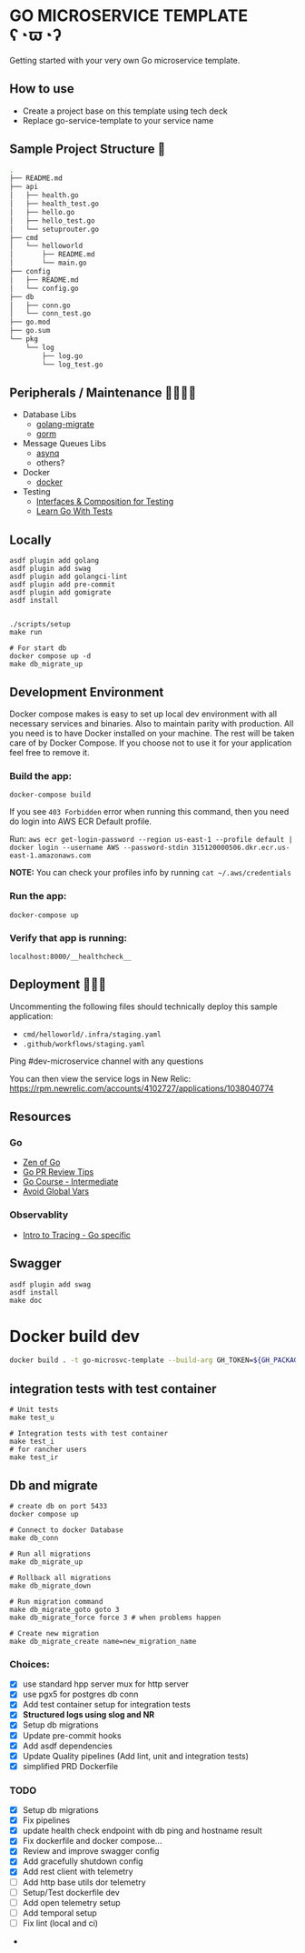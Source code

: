 # **GO MICROSERVICE TEMPLATE ʕ◔ϖ◔ʔ**

Getting started with your very own Go microservice template.

## How to use
- Create a project base on this template using tech deck
- Replace go-service-template to your service name

## **Sample Project Structure** 🌳

```bash
.
├── README.md
├── api
│   ├── health.go
│   ├── health_test.go
│   ├── hello.go
│   ├── hello_test.go
│   └── setuprouter.go
├── cmd
│   └── helloworld
│       ├── README.md
│       └── main.go
├── config
│   ├── README.md
│   └── config.go
├── db
│   ├── conn.go
│   └── conn_test.go
├── go.mod
├── go.sum
└── pkg
    └── log
        ├── log.go
        └── log_test.go
```

## **Peripherals / Maintenance** 👩‍💻🧑‍💻

- Database Libs
  - [golang-migrate](https://github.com/golang-migrate/migrate)
  - [gorm](https://gorm.io/)
- Message Queues Libs
  - [asynq](https://github.com/hibiken/asynq)
  - others?
- Docker
  - [docker](https://www.docker.com/products/docker-desktop)
- Testing
  - [Interfaces & Composition for Testing](https://nathanleclaire.com/blog/2015/10/10/interfaces-and-composition-for-effective-unit-testing-in-golang/)
  - [Learn Go With Tests](https://quii.gitbook.io/learn-go-with-tests/)


## Locally
```shell
asdf plugin add golang
asdf plugin add swag
asdf plugin add golangci-lint
asdf plugin add pre-commit
asdf plugin add gomigrate
asdf install


./scripts/setup
make run

# For start db
docker compose up -d
make db_migrate_up
```
## **Development Environment**

Docker compose makes is easy to set up local dev environment with all necessary services and binaries.
Also to maintain parity with production. All you need is to have Docker installed on your machine.
The rest will be taken care of by Docker Compose.
If you choose not to use it for your application feel free to remove it.


### Build the app:

`docker-compose build`

If you see `403 Forbidden` error when running this command,
then you need do login into AWS ECR Default profile.

Run: `aws ecr get-login-password --region us-east-1 --profile default | docker login --username AWS --password-stdin 315120000506.dkr.ecr.us-east-1.amazonaws.com`

**NOTE:** You can check your profiles info by running `cat ~/.aws/credentials`

### Run the app:

`docker-compose up`

### Verify that app is running:

`localhost:8000/__healthcheck__`

## **Deployment** 🚀🚀🚀

Uncommenting the following files should technically deploy this sample application:

- `cmd/helloworld/.infra/staging.yaml`
- `.github/workflows/staging.yaml`

Ping #dev-microservice channel with any questions

You can then view the service logs in New Relic:
https://rpm.newrelic.com/accounts/4102727/applications/1038040774

## **Resources**

### Go

- [Zen of Go](https://dave.cheney.net/2020/02/23/the-zen-of-go)
- [Go PR Review Tips](https://github.com/golang/go/wiki/CodeReviewComments#variable-names)
- [Go Course - Intermediate](https://www.youtube.com/watch?v=iDQAZEJK8lI&list=PLoILbKo9rG3skRCj37Kn5Zj803hhiuRK6)
- [Avoid Global Vars](https://blog.canopas.com/approach-to-avoid-accessing-variables-globally-in-golang-2019b234762)

### Observablity

- [Intro to Tracing - Go specific](https://www.youtube.com/watch?v=idDu_jXqf4E)

## Swagger
```
asdf plugin add swag
asdf install
make doc
```

# Docker build dev
```sh
docker build . -t go-microsvc-template --build-arg GH_TOKEN=${GH_PACKAGE_TOKEN}
```

## integration tests with test container
```shell
# Unit tests
make test_u

# Integration tests with test container
make test_i
# for rancher users
make test_ir
```

## Db and migrate
```shell
# create db on port 5433
docker compose up

# Connect to docker Database
make db_conn

# Run all migrations
make db_migrate_up

# Rollback all migrations
make db_migrate_down

# Run migration command
make db_migrate_goto goto 3
make db_migrate_force force 3 # when problems happen

# Create new migration
make db_migrate_create name=new_migration_name

```

### Choices:
- [x] use standard hpp server mux for http server
- [x] use pgx5 for postgres db conn
- [x] Add test container setup for integration tests
- [x] **Structured logs using slog and NR**
- [x] Setup db migrations
- [x] Update pre-commit hooks
- [x] Add asdf dependencies
- [x] Update Quality pipelines (Add lint, unit and integration tests)
- [x] simplified PRD Dockerfile

### TODO
- [x] Setup db migrations
- [x] Fix pipelines
- [x] update health check endpoint with db ping and hostname result
- [x] Fix dockerfile and docker compose...
- [x] Review and improve swagger config
- [x] Add gracefully shutdown config
- [x] Add rest client with telemetry
- [ ] Add http base utils dor telemetry
- [ ] Setup/Test dockerfile dev
- [ ] Add open telemetry setup
- [ ] Add temporal setup
- [ ] Fix lint (local and ci)
- 
